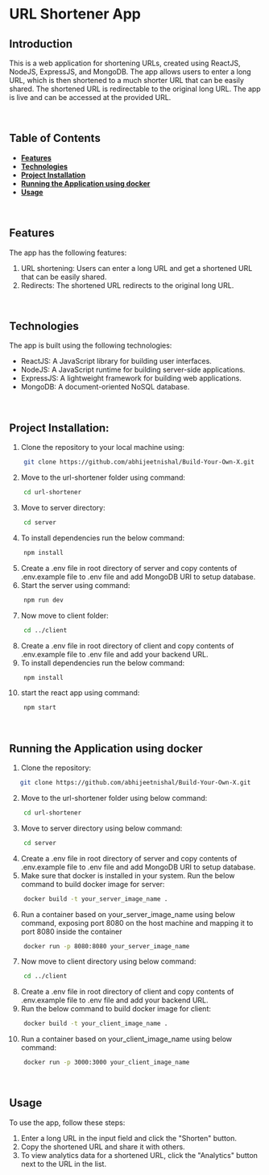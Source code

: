 # URL Shortener App

## Introduction
This is a web application for shortening URLs, created using ReactJS, NodeJS, ExpressJS, and MongoDB. The app allows users to enter a long URL, which is then shortened to a much shorter URL that can be easily shared. The shortened URL is redirectable to the original long URL. The app is live and can be accessed at the provided URL.

<br>

## Table of Contents
- [**Features**](#features)
- [**Technologies**](#technologies)
- [**Project Installation**](#project-installation)
- [**Running the Application using docker**](#running-the-application-using-docker)
- [**Usage**](#usage)
  
<br>

## Features
The app has the following features:
  1. URL shortening: Users can enter a long URL and get a shortened URL that can be easily shared.
  2. Redirects: The shortened URL redirects to the original long URL.

<br>

## Technologies
The app is built using the following technologies:
- ReactJS: A JavaScript library for building user interfaces.
- NodeJS: A JavaScript runtime for building server-side applications.
- ExpressJS: A lightweight framework for building web applications.
- MongoDB: A document-oriented NoSQL database.

<br>

## Project Installation:
1. Clone the repository to your local machine using:
```bash
    git clone https://github.com/abhijeetnishal/Build-Your-Own-X.git
```
2. Move to the url-shortener folder using command:
```bash
    cd url-shortener
```
3. Move to server directory:
```bash
    cd server
```
4. To install dependencies run the below command:
```bash
    npm install
```
5. Create a .env file in root directory of server and copy contents of .env.example file to .env file and add MongoDB URI to setup database.
6. Start the server using command:
```bash
    npm run dev
```
7. Now move to client folder:
```bash
    cd ../client
```
8. Create a .env file in root directory of client and copy contents of .env.example file to .env file and add your backend URL.
9. To install dependencies run the below command:
```bash
    npm install
```
10. start the react app using command:
```bash
    npm start
```

<br>

## Running the Application using docker
1. Clone the repository:
```bash
   git clone https://github.com/abhijeetnishal/Build-Your-Own-X.git
```
2. Move to the url-shortener folder using below command:
```bash
    cd url-shortener
```
3. Move to server directory using below command:
```bash
    cd server
```
4. Create a .env file in root directory of server and copy contents of .env.example file to .env file and add MongoDB URI to setup database.
5. Make sure that docker is installed in your system. Run the below command to build docker image for server:
```bash
    docker build -t your_server_image_name .
```
6. Run a container based on your_server_image_name using below command, exposing port 8080 on the host machine and mapping it to port 8080 inside the container
```bash
    docker run -p 8080:8080 your_server_image_name
```
7. Now move to client directory using below command:
```bash
    cd ../client
```
8. Create a .env file in root directory of client and copy contents of .env.example file to .env file and add your backend URL.
9. Run the below command to build docker image for client:
```bash
    docker build -t your_client_image_name .
```
10. Run a container based on your_client_image_name using below command:
```bash
    docker run -p 3000:3000 your_client_image_name
```

<br>

## Usage
To use the app, follow these steps:
1. Enter a long URL in the input field and click the "Shorten" button.
2. Copy the shortened URL and share it with others.
3. To view analytics data for a shortened URL, click the "Analytics" button next to the URL in the list.
